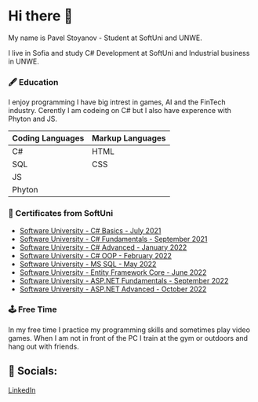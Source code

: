 # Hi there 👋
My name is Pavel Stoyanov - Student at SoftUni and UNWE.

I live in Sofia and study C# Development at SoftUni and Industrial business in UNWE.

### :fountain_pen: Education 

I enjoy programming I have big intrest in games, AI and the FinTech industry. Cerently I am codeing on C# but I also have experence with Phyton and JS.

| Coding Languages | Markup Languages |  
|------------------|------------------|
| C#               | HTML             |
| SQL              | CSS              |
| JS               |  
| Phyton           |
### :bookmark_tabs: Certificates from SoftUni

* [Software University - C# Basics - July 2021](https://softuni.bg/certificates/details/112173/1fc4ddd0)
* [Software University - C# Fundamentals - September 2021](https://softuni.bg/certificates/details/119976/ea1f09ac)
* [Software University - C# Advanced - January 2022](https://softuni.bg/certificates/details/123678/7e10e821)
* [Software University - C# OOP - February 2022](https://softuni.bg/certificates/details/131012/ada19a35)
* [Software University - MS SQL - May 2022](https://softuni.bg/certificates/details/134766/ddcee59c)
* [Software University - Entity Framework Core - June 2022](https://softuni.bg/certificates/details/138302/b72a57c0)
* [Software University - ASP.NET Fundamentals - September 2022](https://softuni.bg/certificates/details/146540/1a68f6cf)
* [Software University - ASP.NET Advanced - October 2022](https://softuni.bg/certificates/details/152293/27bd33fa)

### :joystick: Free Time
In my free time I practice my programming skills and sometimes play video games. When I am not in front of the PC I train at the gym or outdoors and hang out with friends. 

## :iphone: Socials:
[LinkedIn](https://www.linkedin.com/in/pavel-stoyanov-132909209/)  

